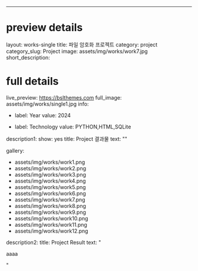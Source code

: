 ---
# preview details
layout: works-single
title: 파일 암호화 프로젝트
category: project
category_slug: Project
image: assets/img/works/work7.jpg
short_description: 

# full details
live_preview: https://bslthemes.com
full_image: assets/img/works/single1.jpg
info:
  - label: Year
    value: 2024

  - label: Technology
    value: PYTHON,HTML,SQLite

description1:
  show: yes
  title: Project 결과물
  text: ""

gallery:
  - assets/img/works/work1.png
  - assets/img/works/work2.png
  - assets/img/works/work3.png
  - assets/img/works/work4.png
  - assets/img/works/work5.png
  - assets/img/works/work6.png
  - assets/img/works/work7.png
  - assets/img/works/work8.png
  - assets/img/works/work9.png
  - assets/img/works/work10.png
  - assets/img/works/work11.png
  - assets/img/works/work12.png  

description2:
  title: Project Result
  text: "<p>aaaa</p>"